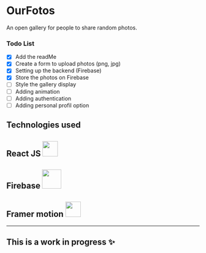 
# OurFotos
An open gallery for people to share random photos.

### Todo List
- [x] Add the readMe   
- [x] Create a form to upload photos (png, jpg) 
 - [x] Setting up the backend (Firebase)  
- [x] Store the photos on Firebase  
- [ ] Style the gallery display  
- [ ] Adding animation
- [ ]  Adding authentication
- [ ] Adding personal profil option

## Technologies used
## React JS  <img src="https://www.pinclipart.com/picdir/big/537-5374089_react-js-logo-clipart.png" width="40" /> 
##  Firebase <img src="https://cdn.icon-icons.com/icons2/691/PNG/512/google_firebase_icon-icons.com_61475.png" width="50" />
## Framer motion <img src="https://www.tpisoftware.com/tpu/File/html/202009/20200929151429/images/20200926171128.png" width="40" />

---
## This is a work in progress ✨
